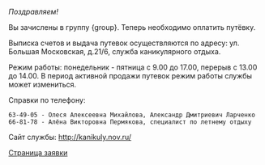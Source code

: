*Поздравляем!*

Вы зачислены в группу {group}. Теперь необходимо оплатить путёвку.

Выписка счетов и выдача путевок осуществляются по адресу:
ул. Большая Московская, д.21/6, служба каникулярного отдыха.

Режим работы: понедельник - пятница с 9.00 до 17.00, перерыв с 13.00 до 14.00.
В период активной продажи путевок режим работы службы может измениться.

Справки по телефону:
```text
63-49-05 - Олеся Алексеевна Михайлова, Александр Дмитриевич Ларченко
66-81-78 - Алёна Викторовна Пермякова, специалист по летнему отдыху
```
Сайт службы: http://kanikuly.nov.ru/

[Страница заявки]({link})